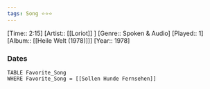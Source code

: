 ```yaml
---
tags: Song ⭐⭐⭐ 
---
```

[Time:: 2:15]
[Artist:: [[Loriot]] ]
[Genre:: Spoken & Audio]
[Played:: 1]
[Album:: [[Heile Welt (1978)]]]
[Year:: 1978]
### Dates
````dataview
TABLE Favorite_Song
WHERE Favorite_Song = [[Sollen Hunde Fernsehen]]
````